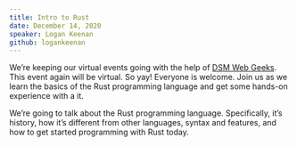 ```yaml
---
title: Intro to Rust
date: December 14, 2020
speaker: Logan Keenan
github: logankeenan
---
```


We’re keeping our virtual events going with the help of [DSM Web Geeks](https://www.dsmwebgeeks.com/). This event again will be virtual. So yay! Everyone is welcome. Join us as we learn the basics of the Rust programming language and get some hands-on experience with a it.

We’re going to talk about the Rust programming language. Specifically, it’s history, how it’s different from other languages, syntax and features, and how to get started programming with Rust today.
